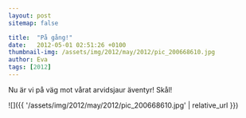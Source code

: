 ```yaml
---
layout: post
sitemap: false

title:  "På gång!"
date:   2012-05-01 02:51:26 +0100
thumbnail-img: /assets/img/2012/may/2012/pic_200668610.jpg
author: Eva
tags: [2012]
---
```


Nu är vi på väg mot vårat arvidsjaur äventyr! Skål!

![]({{ '/assets/img/2012/may/2012/pic_200668610.jpg'  | relative_url }})

